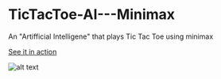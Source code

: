 # TicTacToe-AI---Minimax
An "Artifficial Intelligene" that plays Tic Tac Toe using minimax

[ See it in action ](https://amr205.github.io/TicTacToe-AI---Minimax/)

![alt text](https://i.ibb.co/KFscZyM/Captura-de-pantalla-de-2020-03-20-21-08-03.png)
